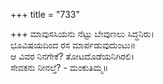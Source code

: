 +++
title = "733"

+++
ಮಾವುಸಸಿಯನು ನೆಟ್ಟು ಬೇವುಣಲು ಸಿದ್ಧನಿರು।  
ಭೂವಿಷಯದಿಂದ ರಸ ಮಾರ್ಪಡುವುದುಂಟು॥  
ಆ ವಿವರ ನಿನಗೇಕೆ? ತೋಟದೊಡೆಯನಿಗಿರಲಿ।  
ಸೇವಕನು ನೀನಲ್ತೆ? - ಮಂಕುತಿಮ್ಮ॥  
